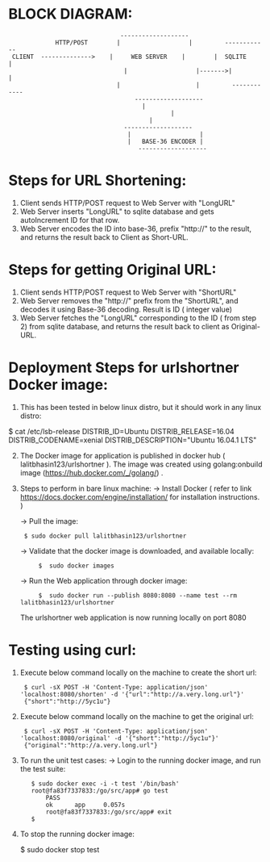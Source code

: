   # BLOCK DIAGRAM:
 
				   
   		                           -------------------
	             HTTP/POST        |                   |         ------------
     CLIENT  -------------->    |     WEB SERVER    |        |  SQLITE    | 
		                            |                   |------->|        	  |
	                              |	            	    |         ------------
			                           -------------------
                                         |
				                                 | 
	                                       |
	                                -------------------	
		                             |                   | 
		                             |   BASE-36 ENCODER |
			                            -------------------
					   
               
# Steps for URL Shortening:

1. Client sends HTTP/POST request to Web Server with "LongURL" 
2. Web Server inserts "LongURL" to sqlite database and gets autoIncrement ID for that row.
3. Web Server encodes the ID into base-36, prefix "http://" to the result,  and returns the result back to Client as Short-URL.


# Steps for getting Original URL:


 1. Client sends HTTP/POST request to Web Server with "ShortURL"
2. Web Server removes the "http://" prefix from the "ShortURL", and decodes it using Base-36 decoding. Result is ID ( integer value)
3. Web Server fetches the "LongURL" corresponding to the ID ( from step 2) from sqlite database, and returns the result back to client as Original-URL.

# Deployment Steps for urlshortner Docker image:

1. This has been tested in below linux distro, but it should work in any linux distro:

$ cat /etc/lsb-release
DISTRIB_ID=Ubuntu
DISTRIB_RELEASE=16.04
DISTRIB_CODENAME=xenial
DISTRIB_DESCRIPTION="Ubuntu 16.04.1 LTS"


2. The Docker image for application is published in docker hub ( lalitbhasin123/urlshortner ). The image was created using golang:onbuild image (https://hub.docker.com/_/golang/) .

3. Steps to perform in bare linux machine:
     -> Install Docker ( refer to link  https://docs.docker.com/engine/installation/ for installation instructions. )
     
     -> Pull the image: 
     
		$ sudo docker pull lalitbhasin123/urlshortner
		
      -> Validate that the docker image is downloaded, and available locally:
      
      		$  sudo docker images
		
      -> Run the Web application through docker image:
      
      		$  sudo docker run --publish 8080:8080 --name test --rm lalitbhasin123/urlshortner
		
	The urlshortner web application is now running locally on port 8080
	

# Testing using curl:

 1. Execute below command locally on the machine to create the short url:
 
         $ curl -sX POST -H 'Content-Type: application/json' 'localhost:8080/shorten' -d '{"url":"http://a.very.long.url"}'
         {"short":"http://5yc1u"}
	 
 2. Execute below command locally on the machine to get the original url:
 
         $ curl -sX POST -H 'Content-Type: application/json' 'localhost:8080/original' -d '{"short":"http://5yc1u"}'
         {"original":"http://a.very.long.url"}
	 
3. To run the unit test cases:
	-> Login to the running docker image, and run the test suite:
	
	      $ sudo docker exec -i -t test '/bin/bash'
	      root@fa83f7337833:/go/src/app# go test
              PASS
              ok      app     0.057s
              root@fa83f7337833:/go/src/app# exit
	      $
	   
4. To stop the running docker image:

	$  sudo docker stop test
	
